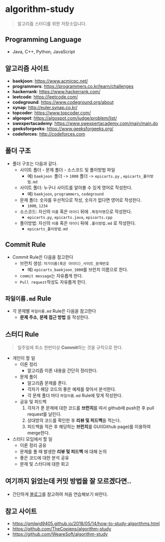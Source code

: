 # algorithm-study
> 알고리즘 스터디를 위한 저장소입니다.

## Programming Language 
* Java, C++, Python, JavaScript

## 알고리즘 사이트
* **baekjoon**: https://www.acmicpc.net/
* **programmers**: https://programmers.co.kr/learn/challenges
* **hackerrank**: https://www.hackerrank.com/
* **leetcode**: https://leetcode.com/
* **codeground**: https://www.codeground.org/about
* **synap**: http://euler.synap.co.kr/
* **topcoder**: https://www.topcoder.com/
* **algospot**: https://algospot.com/judge/problem/list/
* **swexpertacademy**: https://www.swexpertacademy.com/main/main.do
* **geeksforgeeks**: https://www.geeksforgeeks.org/
* **codeforces**: http://codeforces.com

## 폴더 구조
* 폴더 구조는 다음과 같다. 
    * 사이트 폴더 - 문제 폴더 - 소스코드 및 풀이방법 파일
        * 예) ```baekjoon ```폴더 -> ```1000``` 폴더 -> ```epicarts.py``` , ```epicarts_풀이방법.md```
    * 사이트 폴더: 누구나 사이트를 알아볼 수 있게 영어로 작성한다.
        * 예) ```baekjoon```, ```programmers```, ```codeground```
    * 문제 폴더: 숫자를 우선적으로 작성, 숫자가 없다면 영어로 작성한다.
        * ```1000```, ```1234```
    * 소스코드: 자신의 ```이름``` 혹은 ```아이디``` 뒤에 ```.확장자명```으로 작성한다.
        * ```epicarts.py```, ```epicarts.java```, ```epicarts.cpp```
    * 풀이방법: 자신의 ```이름``` 혹은 ```아이디``` 뒤에 ```.풀이방법.md``` 로 작성한다.
        * ```epicarts_풀이방법.md```


## Commit Rule
* Commit Rule은 다음을 참고한다
    * 브런치 생성: ```자기이름(혹은 아이디)_사이트_문제번호```
        * 예) ```epicarts_baekjoon_1000```를 브런치 이름으로 한다.
    * ```commit message```는 자유롭게 한다.
    * ```Pull request```작성도 자유롭게 한다.

## ```파일이름.md``` Rule
* 각 문제별 ```파일이름.md``` Rule은  다음을 참고한다
    * **문제 주소**, **문제 접근 방법** 를 작성한다.


## 스터디 Rule
> 일주일에 최소 한번이상 **Commit**하는 것을 규칙으로 한다.
* 개인이 할 일
    * 이론 정리   
        * 알고리즘 이론 내용을 간단히 정리한다.
    * 문제 풀이
        * 알고리즘 문제를 푼다.
        * 각자가 해당 코드의 좋은 예제를 찾아서 분석한다.
        * 각 문제 폴더 마다 ```파일이름.md``` Rule에 맞게 작성한다.
    * 공유 및 피드백
        1. 각자가 푼 문제에 대한 코드를 **브런치**를 따서 github에 push한 후 pull request를 날린다.
        2. 상대방의 코드를 확인한 후 **리뷰 및 피드백**을 적는다.
        3. 피드백을 적은 후 해당하는 **브런치**를 GUI(Github page)를 이용하여 merge한다.
* 스터디 모임에서 할 일
    * 이론 정리 공유
    * 문제를 풀 때 발생한 **리뷰 및 피드백** 에 대해 논의
    * 좋은 코드에 대한 분석 공유
    * 문제 및 스터디에 대한 회고

## 여기까지 읽었는데 커밋 방법을 잘 모르겠다면..
* 간단하게 [블로그](https://epicarts.tistory.com/98)를 참고하여 처음 연습해보기 바란다.

## 참고 사이트
* https://gmlwjd9405.github.io/2018/05/14/how-to-study-algorithms.html
* https://github.com/TheCopiens/algorithm-study
* https://github.com/WeareSoft/algorithm-study
